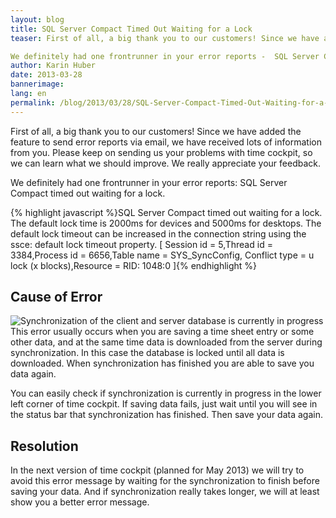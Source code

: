 ```yaml
---
layout: blog
title: SQL Server Compact Timed Out Waiting for a Lock
teaser: First of all, a big thank you to our customers! Since we have added the feature to send error reports via email, we have received lots of information from you. Please keep on sending us your problems with time cockpit, so we can learn what we should improve. We really appreciate your feedback.

We definitely had one frontrunner in your error reports -  SQL Server Compact timed out waiting for a lock.
author: Karin Huber
date: 2013-03-28
bannerimage: 
lang: en
permalink: /blog/2013/03/28/SQL-Server-Compact-Timed-Out-Waiting-for-a-Lock
---
```


<p xmlns="http://www.w3.org/1999/xhtml">First of all, a big thank you to our customers! Since we have added the feature to send error reports via email, we have received lots of information from you. Please keep on sending us your problems with time cockpit, so we can learn what we should improve. We really appreciate your feedback.</p><p xmlns="http://www.w3.org/1999/xhtml">We definitely had one frontrunner in your error reports: <span class="inlineCode">SQL Server Compact timed out waiting for a lock.</span></p>{% highlight javascript %}SQL Server Compact timed out waiting for a lock. &#xA;The default lock time is 2000ms for devices and 5000ms for desktops. &#xA;The default lock timeout can be increased in the connection string using the ssce: &#xA;default lock timeout property. &#xA;&#xA;[ Session id = 5,Thread id = 3384,Process id = 6656,Table name = SYS_SyncConfig,&#xA;Conflict type = u lock (x blocks),Resource = RID: 1048:0 ]{% endhighlight %}<h2 xmlns="http://www.w3.org/1999/xhtml">Cause of Error</h2><p xmlns="http://www.w3.org/1999/xhtml">
  <span class="floatRight">
    <img src="{{site.baseurl}}/content/images/blog/2013/03/SynchronizationInProgress.png" alt="Synchronization of the client and server database is currently in progress" title="Synchronization is in progress" />
  </span>This error usually occurs when you are saving a time sheet entry or some other data, and at the same time data is downloaded from the server during synchronization. In this case the database is locked until all data is downloaded. When synchronization has finished you are able to save you data again.</p><p xmlns="http://www.w3.org/1999/xhtml">You can easily check if synchronization is currently in progress in the lower left corner of time cockpit. If saving data fails, just wait until you will see in the status bar that synchronization has finished. Then save your data again.</p><h2 xmlns="http://www.w3.org/1999/xhtml">Resolution</h2><p xmlns="http://www.w3.org/1999/xhtml">In the next version of time cockpit (planned for May 2013) we will try to avoid this error message by waiting for the synchronization to finish before saving your data. And if synchronization really takes longer, we will at least show you a better error message.</p>